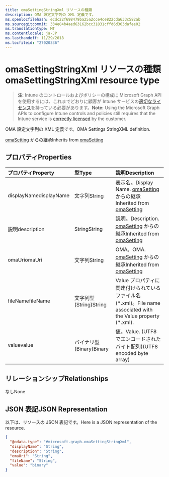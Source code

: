 ```yaml
---
title: omaSettingStringXml リソースの種類
description: OMA 設定文字列の XML 定義です。
ms.openlocfilehash: ecdc22f698479ba25a2cce4ce822cda633c582ab
ms.sourcegitcommit: 334e84b4aed63162bcc31831cffd6d363dafee02
ms.translationtype: MT
ms.contentlocale: ja-JP
ms.lasthandoff: 11/29/2018
ms.locfileid: "27020336"
---
```

# <a name="omasettingstringxml-resource-type"></a><span data-ttu-id="c54b2-103">omaSettingStringXml リソースの種類</span><span class="sxs-lookup"><span data-stu-id="c54b2-103">omaSettingStringXml resource type</span></span>

> <span data-ttu-id="c54b2-104">**注:** Intune のコントロールおよびポリシーの構成に Microsoft Graph API を使用するには、これまでどおりに顧客が Intune サービスの[適切なライセンス](https://go.microsoft.com/fwlink/?linkid=839381)を持っている必要があります。</span><span class="sxs-lookup"><span data-stu-id="c54b2-104">**Note:** Using the Microsoft Graph APIs to configure Intune controls and policies still requires that the Intune service is [correctly licensed](https://go.microsoft.com/fwlink/?linkid=839381) by the customer.</span></span>

<span data-ttu-id="c54b2-105">OMA 設定文字列の XML 定義です。</span><span class="sxs-lookup"><span data-stu-id="c54b2-105">OMA Settings StringXML definition.</span></span>

<span data-ttu-id="c54b2-106">[omaSetting](../resources/intune-deviceconfig-omasetting.md) からの継承</span><span class="sxs-lookup"><span data-stu-id="c54b2-106">Inherits from [omaSetting](../resources/intune-deviceconfig-omasetting.md)</span></span>

## <a name="properties"></a><span data-ttu-id="c54b2-107">プロパティ</span><span class="sxs-lookup"><span data-stu-id="c54b2-107">Properties</span></span>
|<span data-ttu-id="c54b2-108">プロパティ</span><span class="sxs-lookup"><span data-stu-id="c54b2-108">Property</span></span>|<span data-ttu-id="c54b2-109">型</span><span class="sxs-lookup"><span data-stu-id="c54b2-109">Type</span></span>|<span data-ttu-id="c54b2-110">説明</span><span class="sxs-lookup"><span data-stu-id="c54b2-110">Description</span></span>|
|:---|:---|:---|
|<span data-ttu-id="c54b2-111">displayName</span><span class="sxs-lookup"><span data-stu-id="c54b2-111">displayName</span></span>|<span data-ttu-id="c54b2-112">文字列</span><span class="sxs-lookup"><span data-stu-id="c54b2-112">String</span></span>|<span data-ttu-id="c54b2-113">表示名。</span><span class="sxs-lookup"><span data-stu-id="c54b2-113">Display Name.</span></span> <span data-ttu-id="c54b2-114">[omaSetting](../resources/intune-deviceconfig-omasetting.md) からの継承</span><span class="sxs-lookup"><span data-stu-id="c54b2-114">Inherited from [omaSetting](../resources/intune-deviceconfig-omasetting.md)</span></span>|
|<span data-ttu-id="c54b2-115">説明</span><span class="sxs-lookup"><span data-stu-id="c54b2-115">description</span></span>|<span data-ttu-id="c54b2-116">String</span><span class="sxs-lookup"><span data-stu-id="c54b2-116">String</span></span>|<span data-ttu-id="c54b2-117">説明。</span><span class="sxs-lookup"><span data-stu-id="c54b2-117">Description.</span></span> <span data-ttu-id="c54b2-118">[omaSetting](../resources/intune-deviceconfig-omasetting.md) からの継承</span><span class="sxs-lookup"><span data-stu-id="c54b2-118">Inherited from [omaSetting](../resources/intune-deviceconfig-omasetting.md)</span></span>|
|<span data-ttu-id="c54b2-119">omaUri</span><span class="sxs-lookup"><span data-stu-id="c54b2-119">omaUri</span></span>|<span data-ttu-id="c54b2-120">文字列</span><span class="sxs-lookup"><span data-stu-id="c54b2-120">String</span></span>|<span data-ttu-id="c54b2-121">OMA。</span><span class="sxs-lookup"><span data-stu-id="c54b2-121">OMA.</span></span> <span data-ttu-id="c54b2-122">[omaSetting](../resources/intune-deviceconfig-omasetting.md) からの継承</span><span class="sxs-lookup"><span data-stu-id="c54b2-122">Inherited from [omaSetting](../resources/intune-deviceconfig-omasetting.md)</span></span>|
|<span data-ttu-id="c54b2-123">fileName</span><span class="sxs-lookup"><span data-stu-id="c54b2-123">fileName</span></span>|<span data-ttu-id="c54b2-124">文字列型 (String)</span><span class="sxs-lookup"><span data-stu-id="c54b2-124">String</span></span>|<span data-ttu-id="c54b2-125">Value プロパティに関連付けられているファイル名 (\*.xml)。</span><span class="sxs-lookup"><span data-stu-id="c54b2-125">File name associated with the Value property (\*.xml).</span></span>|
|<span data-ttu-id="c54b2-126">value</span><span class="sxs-lookup"><span data-stu-id="c54b2-126">value</span></span>|<span data-ttu-id="c54b2-127">バイナリ型 (Binary)</span><span class="sxs-lookup"><span data-stu-id="c54b2-127">Binary</span></span>|<span data-ttu-id="c54b2-128">値。</span><span class="sxs-lookup"><span data-stu-id="c54b2-128">Value.</span></span> <span data-ttu-id="c54b2-129">(UTF8 でエンコードされたバイト配列)</span><span class="sxs-lookup"><span data-stu-id="c54b2-129">(UTF8 encoded byte array)</span></span>|

## <a name="relationships"></a><span data-ttu-id="c54b2-130">リレーションシップ</span><span class="sxs-lookup"><span data-stu-id="c54b2-130">Relationships</span></span>
<span data-ttu-id="c54b2-131">なし</span><span class="sxs-lookup"><span data-stu-id="c54b2-131">None</span></span>
## <a name="json-representation"></a><span data-ttu-id="c54b2-132">JSON 表記</span><span class="sxs-lookup"><span data-stu-id="c54b2-132">JSON Representation</span></span>
<span data-ttu-id="c54b2-133">以下は、リソースの JSON 表記です。</span><span class="sxs-lookup"><span data-stu-id="c54b2-133">Here is a JSON representation of the resource.</span></span>
<!-- {
  "blockType": "resource",
  "@odata.type": "microsoft.graph.omaSettingStringXml"
}
-->
``` json
{
  "@odata.type": "#microsoft.graph.omaSettingStringXml",
  "displayName": "String",
  "description": "String",
  "omaUri": "String",
  "fileName": "String",
  "value": "binary"
}
```



